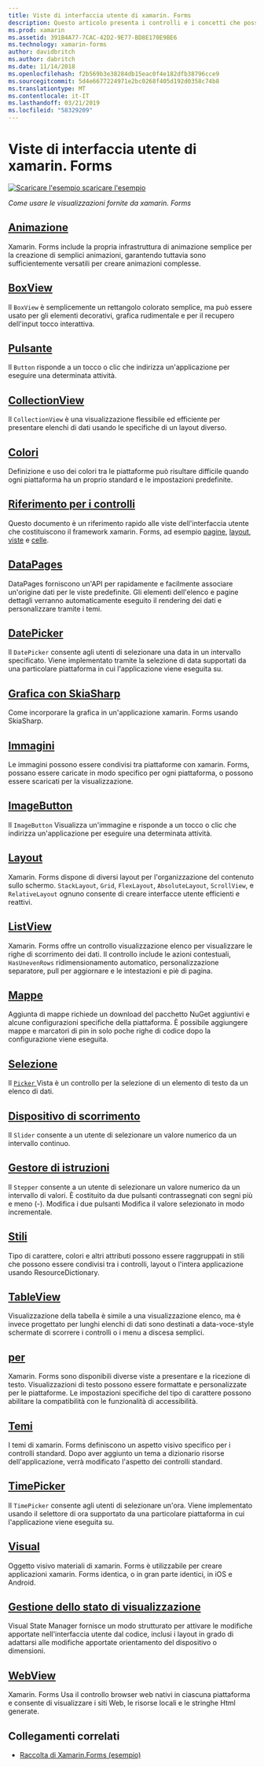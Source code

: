 ```yaml
---
title: Viste di interfaccia utente di xamarin. Forms
description: Questo articolo presenta i controlli e i concetti che possono essere utilizzati durante la creazione di un'interfaccia utente in un'applicazione xamarin. Forms.
ms.prod: xamarin
ms.assetid: 391B4A77-7CAC-42D2-9E77-BD8E170E9BE6
ms.technology: xamarin-forms
author: davidbritch
ms.author: dabritch
ms.date: 11/14/2018
ms.openlocfilehash: f2b569b3e38284db15eac0f4e182dfb38796cce9
ms.sourcegitcommit: 5d4e6677224971e2bc0268f405d192d0358c74b8
ms.translationtype: MT
ms.contentlocale: it-IT
ms.lasthandoff: 03/21/2019
ms.locfileid: "58329209"
---
```

# <a name="xamarinforms-user-interface-views"></a>Viste di interfaccia utente di xamarin. Forms

[![Scaricare l'esempio](~/media/shared/download.png) scaricare l'esempio](https://developer.xamarin.com/samples/FormsGallery/)

_Come usare le visualizzazioni fornite da xamarin. Forms_

## <a name="animationanimationindexmd"></a>[Animazione](animation/index.md)

Xamarin. Forms include la propria infrastruttura di animazione semplice per la creazione di semplici animazioni, garantendo tuttavia sono sufficientemente versatili per creare animazioni complesse.

## <a name="boxviewboxviewmd"></a>[BoxView](boxview.md)

Il `BoxView` è semplicemente un rettangolo colorato semplice, ma può essere usato per gli elementi decorativi, grafica rudimentale e per il recupero dell'input tocco interattiva.

## <a name="buttonbuttonmd"></a>[Pulsante](button.md)

Il `Button` risponde a un tocco o clic che indirizza un'applicazione per eseguire una determinata attività.

## <a name="collectionviewcollectionviewindexmd"></a>[CollectionView](collectionview/index.md)

Il `CollectionView` è una visualizzazione flessibile ed efficiente per presentare elenchi di dati usando le specifiche di un layout diverso.

## <a name="colorscolorsmd"></a>[Colori](colors.md)

Definizione e uso dei colori tra le piattaforme può risultare difficile quando ogni piattaforma ha un proprio standard e le impostazioni predefinite.

## <a name="controls-referencecontrolsindexmd"></a>[Riferimento per i controlli](controls/index.md)

Questo documento è un riferimento rapido alle viste dell'interfaccia utente che costituiscono il framework xamarin. Forms, ad esempio [pagine](~/xamarin-forms/user-interface/controls/pages.md), [layout](~/xamarin-forms/user-interface/controls/layouts.md), [viste](~/xamarin-forms/user-interface/controls/views.md) e [celle](~/xamarin-forms/user-interface/controls/cells.md).

## <a name="datapagesdatapagesindexmd"></a>[DataPages](datapages/index.md)

DataPages forniscono un'API per rapidamente e facilmente associare un'origine dati per le viste predefinite. Gli elementi dell'elenco e pagine dettagli verranno automaticamente eseguito il rendering dei dati e personalizzare tramite i temi.

## <a name="datepickerdatepickermd"></a>[DatePicker](datepicker.md)

Il `DatePicker` consente agli utenti di selezionare una data in un intervallo specificato. Viene implementato tramite la selezione di data supportati da una particolare piattaforma in cui l'applicazione viene eseguita su.

## <a name="graphics-with-skiasharpgraphicsskiasharpindexmd"></a>[Grafica con SkiaSharp](graphics/skiasharp/index.md)

Come incorporare la grafica in un'applicazione xamarin. Forms usando SkiaSharp.

## <a name="imagesimagesmd"></a>[Immagini](images.md)

Le immagini possono essere condivisi tra piattaforme con xamarin. Forms, possano essere caricate in modo specifico per ogni piattaforma, o possono essere scaricati per la visualizzazione.

## <a name="imagebuttonimagebuttonmd"></a>[ImageButton](imagebutton.md)

Il `ImageButton` Visualizza un'immagine e risponde a un tocco o clic che indirizza un'applicazione per eseguire una determinata attività.

## <a name="layoutslayoutsindexmd"></a>[Layout](layouts/index.md)

Xamarin. Forms dispone di diversi layout per l'organizzazione del contenuto sullo schermo. `StackLayout`, `Grid`, `FlexLayout`, `AbsoluteLayout`, `ScrollView`, e `RelativeLayout` ognuno consente di creare interfacce utente efficienti e reattivi.

## <a name="listviewlistviewindexmd"></a>[ListView](listview/index.md)

Xamarin. Forms offre un controllo visualizzazione elenco per visualizzare le righe di scorrimento dei dati. Il controllo include le azioni contestuali, `HasUnevenRows` ridimensionamento automatico, personalizzazione separatore, pull per aggiornare e le intestazioni e piè di pagina.

## <a name="mapsmapmd"></a>[Mappe](map.md)

Aggiunta di mappe richiede un download del pacchetto NuGet aggiuntivi e alcune configurazioni specifiche della piattaforma. È possibile aggiungere mappe e marcatori di pin in solo poche righe di codice dopo la configurazione viene eseguita.

## <a name="pickerpickerindexmd"></a>[Selezione](picker/index.md)

Il [ `Picker` ](xref:Xamarin.Forms.Picker) Vista è un controllo per la selezione di un elemento di testo da un elenco di dati.

## <a name="sliderslidermd"></a>[Dispositivo di scorrimento](slider.md)

Il `Slider` consente a un utente di selezionare un valore numerico da un intervallo continuo.

## <a name="steppersteppermd"></a>[Gestore di istruzioni](stepper.md)

Il `Stepper` consente a un utente di selezionare un valore numerico da un intervallo di valori. È costituito da due pulsanti contrassegnati con segni più e meno (-). Modifica i due pulsanti Modifica il valore selezionato in modo incrementale.

## <a name="stylesstylesindexmd"></a>[Stili](styles/index.md)

Tipo di carattere, colori e altri attributi possono essere raggruppati in stili che possono essere condivisi tra i controlli, layout o l'intera applicazione usando ResourceDictionary.

## <a name="tableviewtableviewmd"></a>[TableView](tableview.md)

Visualizzazione della tabella è simile a una visualizzazione elenco, ma è invece progettato per lunghi elenchi di dati sono destinati a data-voce-style schermate di scorrere i controlli o i menu a discesa semplici.

## <a name="texttextindexmd"></a>[per](text/index.md)

Xamarin. Forms sono disponibili diverse viste a presentare e la ricezione di testo. Visualizzazioni di testo possono essere formattate e personalizzate per le piattaforme. Le impostazioni specifiche del tipo di carattere possono abilitare la compatibilità con le funzionalità di accessibilità.

## <a name="themesthemesindexmd"></a>[Temi](themes/index.md)

I temi di xamarin. Forms definiscono un aspetto visivo specifico per i controlli standard. Dopo aver aggiunto un tema a dizionario risorse dell'applicazione, verrà modificato l'aspetto dei controlli standard.

## <a name="timepickertimepickermd"></a>[TimePicker](timepicker.md)

Il `TimePicker` consente agli utenti di selezionare un'ora. Viene implementato usando il selettore di ora supportato da una particolare piattaforma in cui l'applicazione viene eseguita su.

## <a name="visualvisualindexmd"></a>[Visual](visual/index.md)

Oggetto visivo materiali di xamarin. Forms è utilizzabile per creare applicazioni xamarin. Forms identica, o in gran parte identici, in iOS e Android.

## <a name="visual-state-managervisual-state-managermd"></a>[Gestione dello stato di visualizzazione](visual-state-manager.md)

Visual State Manager fornisce un modo strutturato per attivare le modifiche apportate nell'interfaccia utente dal codice, inclusi i layout in grado di adattarsi alle modifiche apportate orientamento del dispositivo o dimensioni.

## <a name="webviewwebviewmd"></a>[WebView](webview.md)

Xamarin. Forms Usa il controllo browser web nativi in ciascuna piattaforma e consente di visualizzare i siti Web, le risorse locali e le stringhe Html generate.

## <a name="related-links"></a>Collegamenti correlati

- [Raccolta di Xamarin.Forms (esempio)](https://developer.xamarin.com/samples/FormsGallery/)
